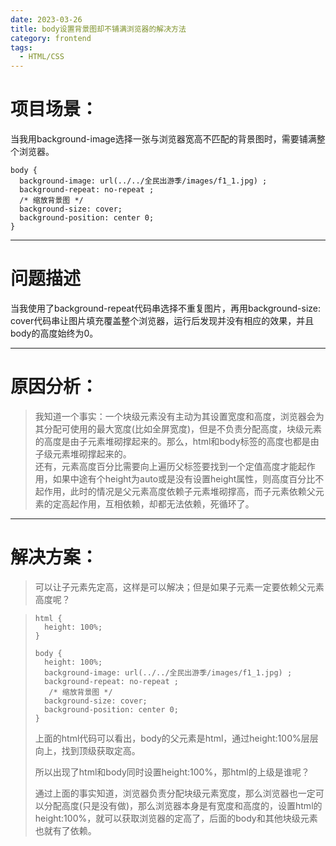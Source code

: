 ```yaml
---
date: 2023-03-26
title: body设置背景图却不铺满浏览器的解决方法
category: frontend
tags:
  - HTML/CSS
---
```


 

# 项目场景：

当我用background-image选择一张与浏览器宽高不匹配的背景图时，需要铺满整个浏览器。

```
body {
  background-image: url(../../全民出游季/images/f1_1.jpg) ; 
  background-repeat: no-repeat ;
  /* 缩放背景图 */
  background-size: cover; 
  background-position: center 0;  
}  
```

* * *

# 问题描述

当我使用了background-repeat代码串选择不重复图片，再用background-size: cover代码串让图片填充覆盖整个浏览器，运行后发现并没有相应的效果，并且body的高度始终为0。

* * *

# 原因分析：

> 我知道一个事实：一个块级元素没有主动为其设置宽度和高度，浏览器会为其分配可使用的最大宽度(比如全屏宽度)，但是不负责分配高度，块级元素的高度是由子元素堆砌撑起来的。那么，html和body标签的高度也都是由子级元素堆砌撑起来的。  
> 还有，元素高度百分比需要向上遍历父标签要找到一个定值高度才能起作用，如果中途有个height为auto或是没有设置height属性，则高度百分比不起作用，此时的情况是父元素高度依赖子元素堆砌撑高，而子元素依赖父元素的定高起作用，互相依赖，却都无法依赖，死循环了。

* * *

# 解决方案：

> 可以让子元素先定高，这样是可以解决；但是如果子元素一定要依赖父元素高度呢？

> ```
>html {
>   height: 100%;
>}
>     
>body { 
>   height: 100%;
>   background-image: url(../../全民出游季/images/f1_1.jpg) ; 
>   background-repeat: no-repeat ; 
>    /* 缩放背景图 */  
>   background-size: cover;   
>   background-position: center 0;     
>}
> ```
> 
> 上面的html代码可以看出，body的父元素是html，通过height:100%层层向上，找到顶级获取定高。
> 
> 所以出现了html和body同时设置height:100%，那html的上级是谁呢？
> 
> 通过上面的事实知道，浏览器负责分配块级元素宽度，那么浏览器也一定可以分配高度(只是没有做)，那么浏览器本身是有宽度和高度的，设置html的height:100%，就可以获取浏览器的定高了，后面的body和其他块级元素也就有了依赖。